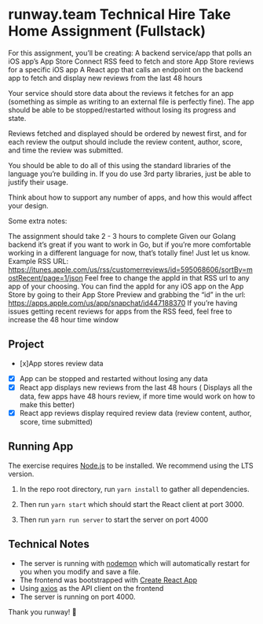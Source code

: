 # runway.team Technical Hire Take Home Assignment (Fullstack)

For this assignment, you’ll be creating:
A backend service/app that polls an iOS app’s App Store Connect RSS feed to fetch and store App Store reviews for a specific iOS app
A React app that calls an endpoint on the backend app to fetch and display new reviews from the last 48 hours

Your service should store data about the reviews it fetches for an app (something as simple as writing to an external file is perfectly fine). The app should be able to be stopped/restarted without losing its progress and state.

Reviews fetched and displayed should be ordered by newest first, and for each review the output should include the review content, author, score, and time the review was submitted.

You should be able to do all of this using the standard libraries of the language you’re building in. If you do use 3rd party libraries, just be able to justify their usage.

Think about how to support any number of apps, and how this would affect your design.

Some extra notes:

The assignment should take 2 - 3 hours to complete
Given our Golang backend it’s great if you want to work in Go, but if you’re more comfortable working in a different language for now, that’s totally fine! Just let us know.
Example RSS URL: https://itunes.apple.com/us/rss/customerreviews/id=595068606/sortBy=mostRecent/page=1/json
Feel free to change the appId in that RSS url to any app of your choosing. You can find the appId for any iOS app on the App Store by going to their App Store Preview and grabbing the “id” in the url: https://apps.apple.com/us/app/snapchat/id447188370
If you’re having issues getting recent reviews for apps from the RSS feed, feel free to increase the 48 hour time window

## Project

- [x]App stores review data
- [x] App can be stopped and restarted without losing any data
- [x] React app displays new reviews from the last 48 hours ( Displays all the data, few apps have 48 hours review, if more time would work on how to make this better)
- [x] React app reviews display required review data (review content, author, score, time submitted)

## Running App

The exercise requires [Node.js](https://nodejs.org/en/) to be installed. We recommend using the LTS version.

1. In the repo root directory, run `yarn install` to gather all dependencies.

1. Then run `yarn start` which should start the React client at port 3000.

1. Then run `yarn run server` to start the server on port 4000

## Technical Notes

- The server is running with [nodemon](https://nodemon.io/) which will automatically restart for you when you modify and save a file.
- The frontend was bootstrapped with [Create React App](https://facebook.github.io/create-react-app/docs/getting-started)
- Using [axios](https://github.com/axios/axios) as the API client on the frontend
- The server is running on port 4000.

Thank you runway! 🙏
